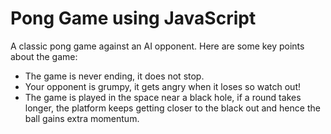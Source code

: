 # Pong Game using JavaScript
A classic pong game against an AI opponent. Here are some key points about the game:
- The game is never ending, it does not stop.
- Your opponent is grumpy, it gets angry when it loses so watch out!
- The game is played in the space near a black hole, if a round takes longer, the platform keeps getting closer to the black out and hence the ball gains extra momentum.
